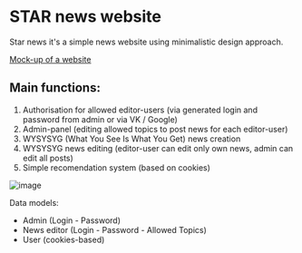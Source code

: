 # STAR news website
Star news it's a simple news website using minimalistic design approach.

[Mock-up of a website](https://www.figma.com/file/VFV6QQuNU1w5JqpqnhWZ6K/STAR-NEWS?node-id=0%3A1&t=jpuge5ojJ0pitfiY-1)

## Main functions:
1. Authorisation for allowed editor-users (via generated login and password from admin or via VK / Google)
2. Admin-panel (editing allowed topics to post news for each editor-user)
3. WYSYSYG (What You See Is What You Get) news creation
4. WYSYSYG news editing (editor-user can edit only own news, admin can edit all posts)
5. Simple recomendation system (based on cookies)

![image](https://user-images.githubusercontent.com/36516154/225355953-cf106f13-6aeb-4076-8e2e-ef5bda495f52.png)

Data models:
- Admin (Login - Password)
- News editor (Login - Password - Allowed Topics)
- User (cookies-based)
